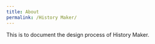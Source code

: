 ```yaml
---
title: About
permalink: /History Maker/
---
```


<p class="lead"> This is to document the design process of History Maker. </p>

